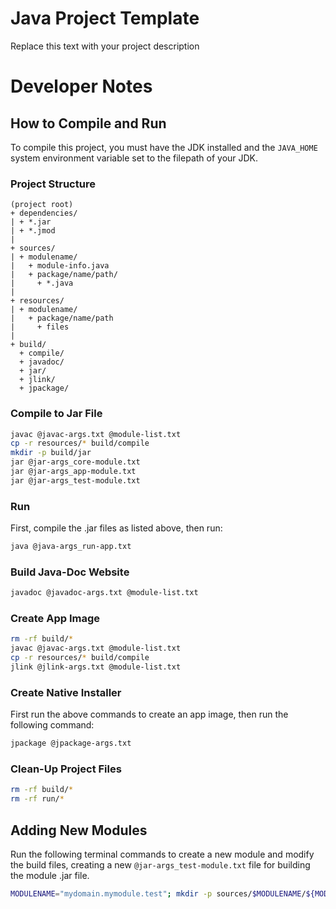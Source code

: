 # Java Project Template

Replace this text with your project description

# Developer Notes

## How to Compile and Run

To compile this project, you must have the JDK installed and the `JAVA_HOME` system environment variable set to the filepath of your JDK. 

### Project Structure

```
(project root)
+ dependencies/
| + *.jar
| + *.jmod
|
+ sources/
| + modulename/
|   + module-info.java
|   + package/name/path/
|     + *.java
|
+ resources/
| + modulename/
|   + package/name/path
|     + files
|
+ build/
  + compile/
  + javadoc/
  + jar/
  + jlink/
  + jpackage/
```

### Compile to Jar File

```bash
javac @javac-args.txt @module-list.txt
cp -r resources/* build/compile
mkdir -p build/jar
jar @jar-args_core-module.txt
jar @jar-args_app-module.txt
jar @jar-args_test-module.txt
```

### Run

First, compile the .jar files as listed above, then run:

```bash
java @java-args_run-app.txt
```

### Build Java-Doc Website 

```bash
javadoc @javadoc-args.txt @module-list.txt
```

### Create App Image

```bash
rm -rf build/*
javac @javac-args.txt @module-list.txt
cp -r resources/* build/compile
jlink @jlink-args.txt @module-list.txt
```

### Create Native Installer

First run the above commands to create an app image, then run the following command:

```bash
jpackage @jpackage-args.txt
```

### Clean-Up Project Files

```bash
rm -rf build/*
rm -rf run/*
```

## Adding New Modules

Run the following terminal commands to create a new module and modify the build files, creating a new `@jar-args_test-module.txt` file for building the module .jar file.

```bash
MODULENAME="mydomain.mymodule.test"; mkdir -p sources/$MODULENAME/${MODULENAME//./\/}; mkdir -p resources/$MODULENAME/${MODULENAME//./\/}; echo "module $MODULENAME {exports $MODULENAME;}" > sources/$MODULENAME/module-info.java; echo "package $MODULENAME; public class Main{public static void main(String[] args){System.out.println(Main.class);}}" > sources/$MODULENAME/${MODULENAME//./\/}/Main.java; echo "--create --file build/jar/$MODULENAME-0.0.0.jar --module-version 0.0.0 -C build/compile/$MODULENAME ." > jar-args_$MODULENAME.txt; echo "$MODULENAME," >> module-list.txt
```

